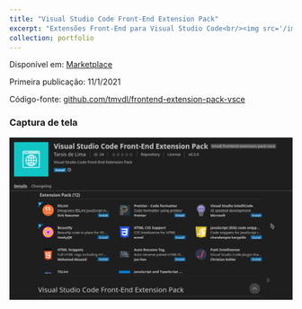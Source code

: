 ```yaml
---
title: "Visual Studio Code Front-End Extension Pack"
excerpt: "Extensões Front-End para Visual Studio Code<br/><img src='/images/frontend-vscode.png' alt='frontend-vscode'>"
collection: portfolio
---
```


Disponível em: [Marketplace](https://marketplace.visualstudio.com/items?itemName=tmvdl.frontend-extension-pack-vsce)

Primeira publicação: 11/1/2021

Código-fonte: [github.com/tmvdl/frontend-extension-pack-vsce](https://github.com/tmvdl/frontend-extension-pack-vsce)

### Captura de tela

<img src="/images/frontend-vscode.png" alt="frontend-vscode" />
